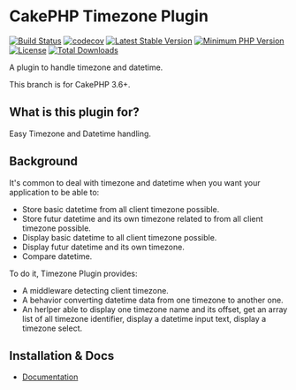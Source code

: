 # CakePHP Timezone Plugin

[![Build Status](https://travis-ci.org/JeanValJeann/cakephp-timezone.svg?branch=master)](https://travis-ci.org/JeanValJeann/cakephp-timezone)
[![codecov](https://codecov.io/gh/JeanValJeann/cakephp-timezone/branch/master/graph/badge.svg)](https://codecov.io/gh/JeanValJeann/cakephp-timezone)
[![Latest Stable Version](https://poser.pugx.org/jeanvaljean/cakephp-timezone/v/stable)](https://packagist.org/packages/jeanvaljean/cakephp-timezone)
[![Minimum PHP Version](http://img.shields.io/badge/php-%3E%3D%205.6-8892BF.svg)](https://php.net/)
[![License](https://poser.pugx.org/jeanvaljean/cakephp-timezone/license)](https://packagist.org/packages/jeanvaljean/cakephp-timezone)
[![Total Downloads](https://poser.pugx.org/jeanvaljean/cakephp-timezone/downloads)](https://packagist.org/packages/jeanvaljean/cakephp-timezone)

A plugin to handle timezone and datetime.

This branch is for CakePHP 3.6+.

## What is this plugin for?

Easy Timezone and Datetime handling.

## Background

It's common to deal with timezone and datetime when you want your application to be able to:

- Store basic datetime from all client timezone possible.
- Store futur datetime and its own timezone related to from all client timezone possible.
- Display basic datetime to all client timezone possible.
- Display futur datetime and its own timezone.
- Compare datetime.

To do it, Timezone Plugin provides:

- A middleware detecting client timezone.
- A behavior converting datetime data from one timezone to another one.
- An herlper able to display one timezone name and its offset, get an array list of all timezone identifier, display a datetime input text, display a timezone select.

## Installation & Docs

* [Documentation](docs/README.md)

